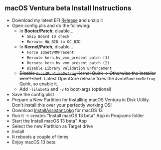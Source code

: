 ## macOS Ventura beta Install Instructions

- Download my latest EFI [Release](https://github.com/5T33Z0/Gigabyte-Z490-Vision-G-Hackintosh-OpenCore/releases) and unzip it
- Open config.plis and do the following:
	- In **Booter/Patch**, disable… 
		- `Skip Board ID check`
		- `Reroute HW_BID to OC_BID`
	- In **Kernel/Patch**, disable…
		- `Force IOGetVMMPresent`
		- `Reroute kern.hv_vmm_present patch (1)`
		- `Reroute kern.hv_vmm_present patch (2)`
		- `Disable Library Validation Enforcement`
	- ~~Disable `AvoidRuntimeDefrag` Kernel Quirk &rarr; Otherwise the Installer won't start~~. Latest OpenCore release fixes the `AvoidRuntimeDefrag` Quirk, so enable it.
	- Add `-lilubeta` and `-v` to boot-args (optional)
- Save the config.plist
- Prepare a New Partition for Installing macOS Ventura in Disk Utility. Don't install this over your perfectly working OS!
- Download [InstallAssistant.pkg](https://www.insanelymac.com/forum/topic/351969-pre-release-macos-ventura/?do=findComment&comment=2783763) for macOS 13
- Run it &rarr; creates "Install macOS 13 beta" App in Programs folder
- Start the Install macOS 13 beta" App
- Select the new Partition as Target drive
- Install
- It reboots a couple of times
- Enjoy macOS 13 beta
